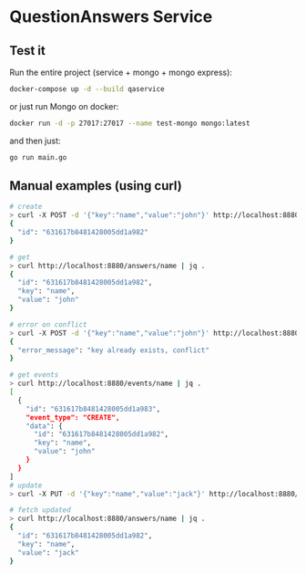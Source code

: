 # QuestionAnswers Service

## Test it

Run the entire project (service + mongo + mongo express):

```sh
docker-compose up -d --build qaservice
```

or just run Mongo on docker:

```sh
docker run -d -p 27017:27017 --name test-mongo mongo:latest
```
and then just:
```sh
go run main.go
```

## Manual examples (using curl)

```sh
# create
> curl -X POST -d '{"key":"name","value":"john"}' http://localhost:8880/answers | jq .
{
  "id": "631617b8481428005dd1a982"
}

# get
> curl http://localhost:8880/answers/name | jq .
{
  "id": "631617b8481428005dd1a982",
  "key": "name",
  "value": "john"
}

# error on conflict
> curl -X POST -d '{"key":"name","value":"john"}' http://localhost:8880/answers | jq .
{
  "error_message": "key already exists, conflict"
}

# get events
> curl http://localhost:8880/events/name | jq .
[
  {
    "id": "631617b8481428005dd1a983",
    "event_type": "CREATE",
    "data": {
      "id": "631617b8481428005dd1a982",
      "key": "name",
      "value": "john"
    }
  }
]
# update
> curl -X PUT -d '{"key":"name","value":"jack"}' http://localhost:8880/answers | jq .

# fetch updated
> curl http://localhost:8880/answers/name | jq .
{
  "id": "631617b8481428005dd1a982",
  "key": "name",
  "value": "jack"
}
```